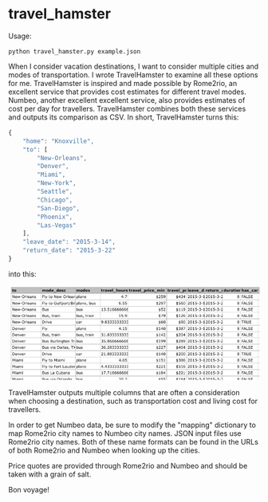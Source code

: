 # travel_hamster

Usage:

    python travel_hamster.py example.json

When I consider vacation destinations, I want to consider multiple cities and modes of transportation.  I wrote TravelHamster to examine all these options for me.  TravelHamster is inspired and made possible by Rome2rio, an excellent service that provides cost estimates for different travel modes.  Numbeo, another excellent excellent service, also provides estimates of cost per day for travellers. TravelHamster combines both these services and outputs its comparison as CSV.  In short, TravelHamster turns this:

```javascript
{
	"home": "Knoxville",
	"to": [
		"New-Orleans",
		"Denver",
		"Miami",
		"New-York",
		"Seattle",
		"Chicago",
		"San-Diego",
		"Phoenix",
		"Las-Vegas"
	],
	"leave_date": "2015-3-14",
	"return_date": "2015-3-22"
}
```

into this:

![ScreenShot](https://raw.githubusercontent.com/cmwslw/travel_hamster/master/output_example.png)

TravelHamster outputs multiple columns that are often a consideration when choosing a destination, such as transportation cost and living cost for travellers.

In order to get Numbeo data, be sure to modify the "mapping" dictionary to map Rome2rio city names to Numbeo city names. JSON input files use Rome2rio city names. Both of these name formats can be found in the URLs of both Rome2rio and Numbeo when looking up the cities.

Price quotes are provided through Rome2rio and Numbeo and should be taken with a grain of salt.

Bon voyage!
